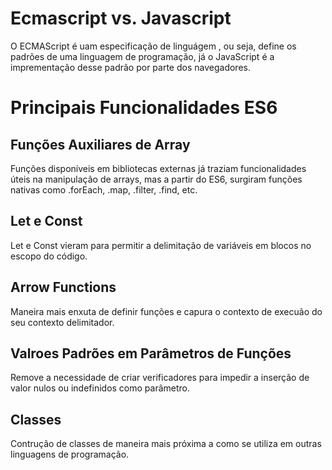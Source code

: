 # Ecmascript vs. Javascript

O ECMAScript é uam especificação de linguágem , ou seja, define os padrões de uma linguagem de programação, já o JavaScript é a imprementação desse padrão por parte dos navegadores.

# Principais Funcionalidades ES6

## Funções Auxiliares de Array

Funções disponíveis em bibliotecas externas já traziam funcionalidades úteis na manipulação de arrays, mas a partir do ES6, surgiram funções nativas como .forEach, .map, .filter, .find, etc.

## Let e Const

Let e Const vieram para permitir a delimitação de variáveis em blocos no escopo do código.

## Arrow Functions

Maneira mais enxuta de definir funções e capura o contexto de execuão do seu contexto delimitador.

## Valroes Padrões em Parâmetros de Funções

Remove a necessidade de criar verificadores para impedir a inserção de valor nulos ou indefinidos como parâmetro.

## Classes 

Contrução de classes de maneira mais próxima a como se utiliza em outras linguagens de programação.